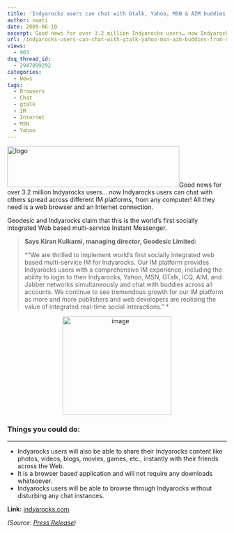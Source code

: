```yaml
---
title: 'Indyarocks users can chat with Gtalk, Yahoo, MSN & AIM buddies from one single place'
author: swati
date: 2009-06-10
excerpt: Good news for over 3.2 million Indyarocks users… now Indyarocks users can chat with others spread across different IM platforms, from any computer! All they need is a web browser and an Internet connection.
url: /indyarocks-users-can-chat-with-gtalk-yahoo-msn-aim-buddies-from-one-single-place/
views:
  - 903
dsq_thread_id:
  - 2947099292
categories:
  - News
tags:
  - Browsers
  - Chat
  - gtalk
  - IM
  - Internet
  - MSN
  - Yahoo
---
```

<img class="alignright size-full wp-image-10389" src="http://cdn.devilsworkshop.org/files/2009/06/logo_indyarocks_dotcom_wt_bg_jpeg.jpg" alt="logo" width="395" height="94" />Good news for over 3.2 million Indyarocks users… now Indyarocks users can chat with others spread across different IM platforms, from any computer! All they need is a web browser and an Internet connection.

Geodesic and Indyarocks claim that this is the world&#8217;s first socially integrated Web based multi-service Instant Messenger.

> **Says Kiran Kulkarni, managing director, Geodesic Limited:**
> 
> *“We are thrilled to implement world&#8217;s first socially integrated web based multi-service IM for Indyarocks. Our IM platform provides Indyarocks users with a comprehensive IM experience, including the ability to login to their Indyarocks, Yahoo, MSN, GTalk, ICQ, AIM, and Jabber networks simultaneously and chat with buddies across all accounts. We continue to see tremendous growth for our IM platform as more and more publishers and web developers are realising the value of integrated real-time social interactions.” *

<p style="text-align: center">
  <img class="aligncenter" style="border: 0pt none" src="http://cdn.devilsworkshop.org/files/2009/06/image25.png" border="0" alt="image" width="250" height="226" /><strong></strong>
</p>

### Things you could do:

****

  * Indyarocks users will also be able to share their Indyarocks content like photos, videos, blogs, movies, games, etc., instantly with their friends across the Web.
  * It is a browser based application and will not require any downloads whatsoever.
  * Indyarocks users will be able to browse through Indyarocks without disturbing any chat instances.

**Link:** <a href="http://www.indyarocks.com/" onclick="_gaq.push(['_trackEvent', 'outbound-article', 'http://www.indyarocks.com/', 'indyarocks.com']);" >indyarocks.com</a>

*(Source: <a href="http://www.pressreleasepoint.com/world%E2%80%99s-first-socially-integrated-web-based-multiservice-im-launched" onclick="_gaq.push(['_trackEvent', 'outbound-article', 'http://www.pressreleasepoint.com/world%E2%80%99s-first-socially-integrated-web-based-multiservice-im-launched', 'Press Release']);" >Press Release</a>)*
